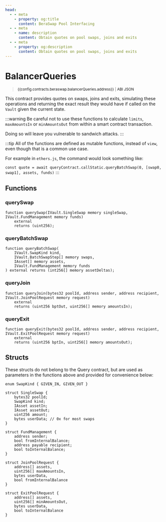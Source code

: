 ```yaml
---
head:
  - - meta
    - property: og:title
      content: BeraSwap Pool Interfacing
  - - meta
    - name: description
      content: Obtain quotes on pool swaps, joins and exits
  - - meta
    - property: og:description
      content: Obtain quotes on pool swaps, joins and exits
---
```


<script setup>
  import config from '@berachain/config/constants.json';
</script>

# BalancerQueries

> <small><a target="_blank" :href="config.mainnet.dapps.berascan.url + 'address/' + config.contracts.beraswap.balancerQueries.address">{{config.contracts.beraswap.balancerQueries.address}}</a><span v-if="config.contracts.beraswap.balancerQueries.abi">&nbsp;|&nbsp;<a target="_blank" :href="config.contracts.beraswap.balancerQueries.abi">ABI JSON</a></span></small>

This contract provides quotes on swaps, joins and exits, simulating these operations and returning the exact
result they would have if called on the `Vault` given the current state.

:::warning
Be careful not to use these functions to calculate `limits`, `maxAmountsIn` or `minAmountsOut` from within a smart contract transaction.

Doing so will leave you vulnerable to sandwich attacks.
:::

:::tip
All of the functions are defined as mutable functions, instead of `view`, even though that is a common use case.

For example in `ethers.js`, the command would look something like:

`const quote = await queryContract.callStatic.queryBatchSwap(0, [swap0, swap1], assets, funds)`
:::

## Functions

### querySwap

```solidity
function querySwap(IVault.SingleSwap memory singleSwap, IVault.FundManagement memory funds)
    external
    returns (uint256);
```

### queryBatchSwap

```solidity
function queryBatchSwap(
    IVault.SwapKind kind,
    IVault.BatchSwapStep[] memory swaps,
    IAsset[] memory assets,
    IVault.FundManagement memory funds
) external returns (int256[] memory assetDeltas);
```

### queryJoin

```solidity
function queryJoin(bytes32 poolId, address sender, address recipient, IVault.JoinPoolRequest memory request)
    external
    returns (uint256 bptOut, uint256[] memory amountsIn);
```

### queryExit

```solidity
function queryExit(bytes32 poolId, address sender, address recipient, IVault.ExitPoolRequest memory request)
    external
    returns (uint256 bptIn, uint256[] memory amountsOut);
```

## Structs

These structs do not belong to the Query contract, but are used as parameters in the functions above and provided for convenience below:

```solidity
enum SwapKind { GIVEN_IN, GIVEN_OUT }

struct SingleSwap {
    bytes32 poolId;
    SwapKind kind;
    IAsset assetIn;
    IAsset assetOut;
    uint256 amount;
    bytes userData; // 0x for most swaps
}

struct FundManagement {
    address sender;
    bool fromInternalBalance;
    address payable recipient;
    bool toInternalBalance;
}

struct JoinPoolRequest {
    address[] assets,
    uint256[] maxAmountsIn,
    bytes userData,
    bool fromInternalBalance
}

struct ExitPoolRequest {
    address[] assets,
    uint256[] minAmountsOut,
    bytes userData,
    bool toInternalBalance
}
```
